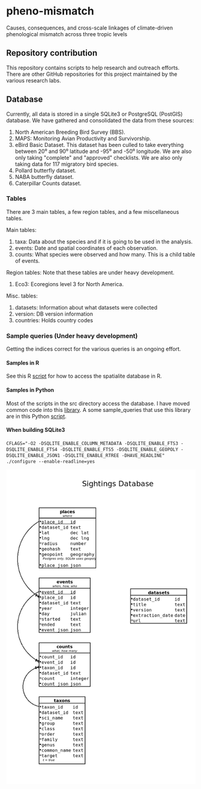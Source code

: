 # pheno-mismatch
Causes, consequences, and cross-scale linkages of climate-driven phenological mismatch across three tropic levels

## Repository contribution
This repository contains scripts to help research and outreach efforts. There are other GitHub repositories for this project maintained by the various research labs.

## Database
Currently, all data is stored in a single SQLite3 or PostgreSQL (PostGIS) database. We have gathered and consolidated the data from these sources:

1. North American Breeding Bird Survey (BBS).
1. MAPS: Monitoring Avian Productivity and Survivorship.
1. eBird Basic Dataset. This dataset has been culled to take everything between 20⁰ and 90⁰ latitude and -95⁰ and -50⁰ longitude. We are also only taking "complete" and "approved" checklists. We are also only taking data for 117 migratory bird species.
1. Pollard butterfly dataset.
1. NABA butterfly dataset.
1. Caterpillar Counts dataset.


### Tables
There are 3 main tables, a few region tables, and a few miscellaneous tables.

Main tables:
1. taxa: Data about the species and if it is going to be used in the analysis.
1. events: Date and spatial coordinates of each observation.
1. counts: What species were observed and how many. This is a child table of events.

Region tables:
Note that these tables are under heavy development.
1. Eco3: Ecoregions level 3 for North America.

Misc. tables:
1. datasets: Information about what datasets were collected
1. version: DB version information
1. countries: Holds country codes

### Sample queries (Under heavy development)
Getting the indices correct for the various queries is an ongoing effort.

#### Samples in R
See this R [script](R/example_sql.R) for how to access the spatialite database in R.

#### Samples in Python
Most of the scripts in the src directory access the database. I have moved common code into this [library](src/lib/sqlite.py). A some sample_queries that use this library are in this Python [script](src/example_sql.py).

#### When building SQLite3
```
CFLAGS="-O2 -DSQLITE_ENABLE_COLUMN_METADATA -DSQLITE_ENABLE_FTS3 -DSQLITE_ENABLE_FTS4 -DSQLITE_ENABLE_FTS5 -DSQLITE_ENABLE_GEOPOLY -DSQLITE_ENABLE_JSON1 -DSQLITE_ENABLE_RTREE -DHAVE_READLINE" ./configure --enable-readline=yes
```

![Output image](docs/schema/schema_1.png "Database Schema")
